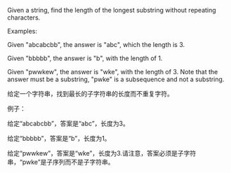 Given a string, find the length of the longest substring without repeating characters.

Examples:

Given "abcabcbb", the answer is "abc", which the length is 3.

Given "bbbbb", the answer is "b", with the length of 1.

Given "pwwkew", the answer is "wke", with the length of 3. Note that the answer must be a substring, "pwke" is a subsequence and not a substring.


给定一个字符串，找到最长的子字符串的长度而不重复字符。

例子：

给定“abcabcbb”，答案是“abc”，长度为3。

给定“bbbbb”，答案是“b”，长度为1。

给定“pwwkew”，答案是“wke”，长度为3.请注意，答案必须是子字符串，“pwke”是子序列而不是子字符串。
